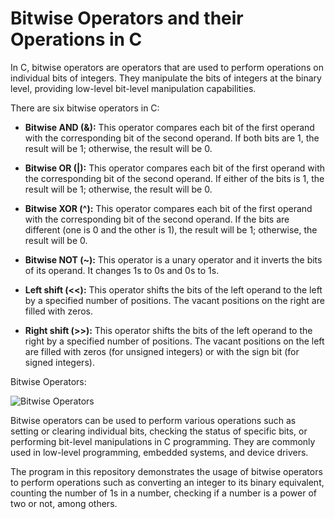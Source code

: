 # Bitwise Operators and their Operations in C

In C, bitwise operators are operators that are used to perform operations on individual bits of integers. They manipulate the bits of integers at the binary level, providing low-level bit-level manipulation capabilities. 

There are six bitwise operators in C:

- **Bitwise AND (&):** This operator compares each bit of the first operand with the corresponding bit of the second operand. If both bits are 1, the result will be 1; otherwise, the result will be 0.

- **Bitwise OR (|):** This operator compares each bit of the first operand with the corresponding bit of the second operand. If either of the bits is 1, the result will be 1; otherwise, the result will be 0.

- **Bitwise XOR (^):** This operator compares each bit of the first operand with the corresponding bit of the second operand. If the bits are different (one is 0 and the other is 1), the result will be 1; otherwise, the result will be 0.

- **Bitwise NOT (~):** This operator is a unary operator and it inverts the bits of its operand. It changes 1s to 0s and 0s to 1s.

- **Left shift (<<):** This operator shifts the bits of the left operand to the left by a specified number of positions. The vacant positions on the right are filled with zeros.

- **Right shift (>>):** This operator shifts the bits of the left operand to the right by a specified number of positions. The vacant positions on the left are filled with zeros (for unsigned integers) or with the sign bit (for signed integers).

Bitwise Operators:

![Bitwise Operators](https://examradar.com/wp-content/uploads/2016/10/Bitwise-operators.png)

Bitwise operators can be used to perform various operations such as setting or clearing individual bits, checking the status of specific bits, or performing bit-level manipulations in C programming. They are commonly used in low-level programming, embedded systems, and device drivers.

The program in this repository demonstrates the usage of bitwise operators to perform operations such as converting an integer to its binary equivalent, counting the number of 1s in a number, checking if a number is a power of two or not, among others.

